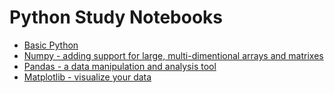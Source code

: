 # Python Study Notebooks

- [Basic Python](https://github.com/bttrung/python-study-notebooks/tree/master/basic)
- [Numpy - adding support for large, multi-dimentional arrays and matrixes](https://github.com/bttrung/python-study-notebooks/tree/master/numpy)
- [Pandas - a data manipulation and analysis tool](https://github.com/bttrung/python-study-notebooks/tree/master/pandas)
- [Matplotlib - visualize your data](https://github.com/bttrung/python-study-notebooks/tree/master/matplotlib)
